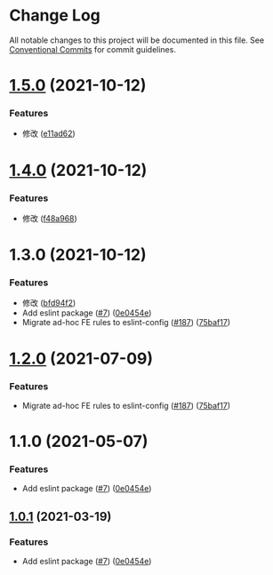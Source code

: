 # Change Log

All notable changes to this project will be documented in this file.
See [Conventional Commits](https://conventionalcommits.org) for commit guidelines.

# [1.5.0](https://github.com/pancakeswap/pancake-toolkit/tree/master/packages/eslint-config-pancake/compare/@dx-toolkit/eslint-config-pancake@1.4.0...@dx-toolkit/eslint-config-pancake@1.5.0) (2021-10-12)


### Features

* 修改 ([e11ad62](https://github.com/pancakeswap/pancake-toolkit/tree/master/packages/eslint-config-pancake/commit/e11ad624b9dbfe4afef104b21245653819273d05))





# [1.4.0](https://github.com/pancakeswap/pancake-toolkit/tree/master/packages/eslint-config-pancake/compare/@dx-toolkit/eslint-config-pancake@1.3.0...@dx-toolkit/eslint-config-pancake@1.4.0) (2021-10-12)


### Features

* 修改 ([f48a968](https://github.com/pancakeswap/pancake-toolkit/tree/master/packages/eslint-config-pancake/commit/f48a9685cdeaccdce7d69a2aaeee41110e5c3748))





# 1.3.0 (2021-10-12)


### Features

* 修改 ([bfd94f2](https://github.com/pancakeswap/pancake-toolkit/tree/master/packages/eslint-config-pancake/commit/bfd94f24b2f2e20d9b76d0a6d2012a2bfa89324e))
* Add eslint package ([#7](https://github.com/pancakeswap/pancake-toolkit/tree/master/packages/eslint-config-pancake/issues/7)) ([0e0454e](https://github.com/pancakeswap/pancake-toolkit/tree/master/packages/eslint-config-pancake/commit/0e0454eb9a63e976934956dc5c66fbef2ce2017a))
* Migrate ad-hoc FE rules to eslint-config ([#187](https://github.com/pancakeswap/pancake-toolkit/tree/master/packages/eslint-config-pancake/issues/187)) ([75baf17](https://github.com/pancakeswap/pancake-toolkit/tree/master/packages/eslint-config-pancake/commit/75baf175c8316fdfc549bc99e2bc38d65b18c5b6))





# [1.2.0](https://github.com/pancakeswap/pancake-toolkit/tree/master/packages/eslint-config-pancake/compare/@pancakeswap/eslint-config-pancake@1.1.0...@pancakeswap/eslint-config-pancake@1.2.0) (2021-07-09)


### Features

* Migrate ad-hoc FE rules to eslint-config ([#187](https://github.com/pancakeswap/pancake-toolkit/tree/master/packages/eslint-config-pancake/issues/187)) ([75baf17](https://github.com/pancakeswap/pancake-toolkit/tree/master/packages/eslint-config-pancake/commit/75baf175c8316fdfc549bc99e2bc38d65b18c5b6))





# 1.1.0 (2021-05-07)


### Features

* Add eslint package ([#7](https://github.com/pancakeswap/pancake-toolkit/tree/master/packages/eslint-config-pancake/issues/7)) ([0e0454e](https://github.com/pancakeswap/pancake-toolkit/tree/master/packages/eslint-config-pancake/commit/0e0454eb9a63e976934956dc5c66fbef2ce2017a))





## [1.0.1](https://github.com/pancakeswap/pancake-toolkit/tree/master/packages/eslint-config-pancake/compare/@pancakeswap-libs/eslint-config-pancake@1.0.1...@pancakeswap-libs/eslint-config-pancake@1.0.1) (2021-03-19)


### Features

* Add eslint package ([#7](https://github.com/pancakeswap/pancake-toolkit/tree/master/packages/eslint-config-pancake/issues/7)) ([0e0454e](https://github.com/pancakeswap/pancake-toolkit/tree/master/packages/eslint-config-pancake/commit/0e0454eb9a63e976934956dc5c66fbef2ce2017a))
